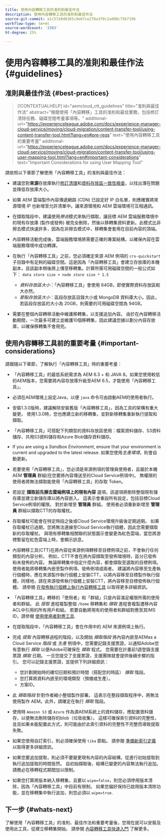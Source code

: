 ```yaml
---
title: 使用內容轉移工具的准則和最佳作法
description: 使用內容轉移工具的准則和最佳作法
source-git-commit: a1c57a9d8165c9e67ce270a3f0c2ad80c75b7196
workflow-type: tm+mt
source-wordcount: '1503'
ht-degree: 25%

---
```



# 使用內容轉移工具的准則和最佳作法 {#guidelines}

## 准則與最佳作法 {#best-practices}

>[!CONTEXTUALHELP]
>id="aemcloud_ctt_guidelines"
>title="准則與最佳作法"
>abstract="檢閱使用「內容轉移」工具的准則和最佳實務，包括修訂清除任務、磁碟空間考量事項等。"
>additional-url="https://experienceleague.adobe.com/docs/experience-manager-cloud-service/moving/cloud-migration/content-transfer-tool/using-content-transfer-tool.html?lang=en#pre-reqs" text="使用內容轉移工具的重要考量"
>additional-url="https://experienceleague.adobe.com/docs/experience-manager-cloud-service/moving/cloud-migration/content-transfer-tool/using-user-mapping-tool.html?lang=en#important-considerations" text="Important Considerations for using User Mapping Tool"

請依照以下章節了解使用「內容轉移工具」的准則與最佳作法：

* 建議您對&#x200B;**來源**&#x200B;存放庫執行[修訂清理](https://experienceleague.adobe.com/docs/experience-manager-65/deploying/deploying/revision-cleanup.html)和[資料存放區一致性檢查](https://helpx.adobe.com/tw/experience-manager/kb/How-to-run-a-datastore-consistency-check-via-oak-run-AEM.html)，以找出潛在問題並降低存放庫大小。

* 如果 AEM 雲端製作內容傳遞網路 (CDN) 已設定好 IP 白名單，則應確實將來源環境 IP 也新增至允許清單中。讓來源環境和 AEM 雲端環境可互相通訊。

* 在擷取階段中，建議使用&#x200B;*擦去*&#x200B;模式來執行擷取，讓目標 AEM 雲端服務環境中的現有存放庫 (製作或發佈) 被完全刪除，然後以移轉集資料更新。此模式比非擦去模式快速許多，因為在非擦去模式中，移轉集會套用在目前內容的頂端。

* 內容轉移活動完成後，雲端服務環境將需要正確的專案結構，以確保內容在雲端服務環境中成功轉譯。

* 在執行「內容轉移工具」之前，您必須確定來源 AEM 例項的 `crx-quickstart` 子目錄中有足夠的磁碟空間。這是因為「內容轉移工具」會建立存放庫的本機副本，且該副本稍後將上傳至移轉集。計算所需可用磁碟空間的一般公式如下：
   `data store size + node store size * 1.5`

   * *資料存放區大小*：「內容轉移工具」會使用 64GB，即使實際資料存放區較大亦然。
   * *節點存放區大小*：區段存放區目錄大小或 MongoDB 資料庫大小。因此，若區段存放區的大小為 20GB，則需要的可用磁碟空間為 94GB。

* 需要在整個內容轉移活動中維護移轉集，以支援追加內容。 由於在內容轉移活動期間，一次最多可建立並維護10個移轉集，因此建議您據以劃分內容存放庫，以確保移轉集不會用完。

## 使用內容轉移工具前的重要考量 {#important-considerations}

請跟隨以下章節，了解執行「內容轉移工具」時的重要考量：

* 「內容轉移工具」的最低系統需求為 AEM 6.3 + 和 JAVA 8。如果您使用較低的AEM版本，您需要將內容存放庫升級至AEM 6.5，才能使用「內容轉移工具」。

* 必須在AEM環境上設定Java，以便 `java` 命令可由啟動AEM的使用者執行。

* 安裝1.3.0版時，建議解除安裝舊版「內容轉移工具」，因為工具的架構有重大變更。 使用1.3.0時，您也應建立新的移轉集，並對新移轉集重新執行提取和擷取。

* 「內容轉移工具」可搭配下列類型的資料存放區使用：檔案資料儲存、S3資料儲存、共用S3資料儲存和Azure Blob儲存資料儲存。

* If you are using a *Sandbox Environment*, ensure that your environment is current and upgraded to the latest release. 如果您使用&#x200B;*生產環境*，則會自動更新。

* 若要使用「內容轉移工具」，您必須是來源例項的管理員使用者，且屬於本機AEM **管理員** 群組(在您要將內容傳送至的Cloud Service例項中)。 無權限的使用者將無法擷取能使用「內容轉移工具」的存取 Token。

* 若設定 **擷取前先擦去雲端例項上的現有內容** 選項，該選項將刪除整個現有儲存庫並建立新儲存庫以將內容嵌入。 這表示會重設所有設定，包括目標Cloud Service例項的權限。 對於新增至 **管理員** 群組。 使用者必須重新新增至 **管理員** 群組以擷取CTT的存取權杖。

* 存取權杖可能會在特定時段之後或Cloud Service環境升級後定期過期。 如果存取權杖已過期，您將無法連線至Cloud Service執行個體，因此您需要擷取新的存取權杖。 與現有移轉集相關聯的狀態圖示會變更為紅色雲端，當您將游標暫留在紅色雲端上時，會顯示訊息。

* 內容轉移工具(CTT)在將內容從來源例項轉移至目標例項之前，不會執行任何類型的內容分析。 例如，CTT不會在將內容擷取至發佈環境時，區分已發佈和未發佈的內容。 無論移轉集中指定什麼內容，都會擷取至選取的目標例項。 使用者能將移轉集內嵌至製作例項、發佈例項或兩者。 建議將內容移至生產執行個體時，應在來源製作執行個體上安裝CTT，以將內容移至目標製作執行個體，同樣地，請在來源發佈執行個體上安裝CTT，將內容移至目標發佈執行個體。 請參閱 [在發佈執行個體上執行內容轉移工具](https://experienceleague.adobe.com/docs/experience-manager-cloud-service/moving/cloud-migration/content-transfer-tool/using-content-transfer-tool.html?lang=en#running-ctt-on-publish) 以取得更多詳細資訊。

* 「內容轉移工具」轉移的「使用者」和「群組」只是內容滿足權限所需的使用者和群組。 此 *提取* 進程複製整個 `/home` 移轉集和 *擷取* 進程會複製遷移內容ACL中引用的所有用戶和組。 若要自動將現有的使用者和群組對應至其IMS ID，請參閱 [使用使用者對應工具](https://experienceleague.adobe.com/docs/experience-manager-cloud-service/moving/cloud-migration/content-transfer-tool/using-user-mapping-tool.html?lang=en#cloud-migration).

* 在提取階段中，「內容轉移工具」會在作用中的 AEM 來源例項上執行。

* 完成 *提取* 內容轉移過程的階段，以及開始 *擷取階段* 將內容內嵌至AEMas a Cloud Service *階段* 或 *生產* 例項中，您需要記錄支援票證，以通知Adobe您有意執行 *擷取* 以便Adobe可確保在 *擷取* 程式。 您需要在計畫前1週登錄支援票證 *擷取* 日期。 一旦您提交了支援票證，支援團隊就會提供後續步驟的指引。 您可以記錄支援票證，並提供下列詳細資訊：

   * 您計劃開始時的確切日期和預計時間（搭配您的時區） *擷取* 階段。
   * 您打算將資料內嵌至的環境類型（預備或生產）。
   * 方案ID。

* 此 *擷取階段* 針對作者縮小整個製作部署。 這表示在整段擷取程序中，將無法使用製作 AEM。此外，請確定在執行 *擷取* 階段。

* 使用時 `Amazon S3` 或 `Azure` 作為源AEM系統上的資料儲存，應配置資料儲存，以便無法刪除儲存的blob（垃圾收集）。 這樣可確保索引資料的完整性，並且如果未能配置此方式，則可能由於此索引資料的完整性不完整而導致提取失敗。

* 如果您使用自訂索引，則必須確保使用 `tika` 節點。 請參閱 [準備新索引定義](https://experienceleague.adobe.com/docs/experience-manager-cloud-service/operations/indexing.html?lang=en#preparing-the-new-index-definition) 以取得更多詳細資訊。

* 如果您要追加提取，則必須不要變更現有內容的內容結構，從進行初始提取到執行追加提取的時間皆然。 自初始擷取後，結構已變更的內容無法執行追加。 請務必在移轉程式期間加以限制。

* 如果您打算將版本納入移轉集，且要以 `wipe=false`，則您必須停用版本清除，因為「內容轉移工具」中目前有限制。 如果您偏好保持已啟用版本清除功能，並在移轉集中執行追加，則您必須以 `wipe=true`.

## 下一步 {#whats-next}

了解使用「內容轉移工具」的准則、最佳作法和重要考量後，您現在就可以安裝及使用此工具，從建立移轉集開始。 請參閱 [內容轉移工具快速入門](https://experienceleague.adobe.com/docs/experience-manager-cloud-service/moving/cloud-migration/content-transfer-tool/getting-started-content-transfer-tool.html?lang=en) 了解更多。

